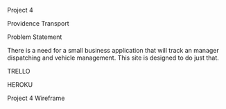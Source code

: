 Project 4

Providence Transport

Problem Statement

There is a need for a small business application that will track an manager dispatching and vehicle management. This site is designed to do just that.

TRELLO


HEROKU


Project 4 Wireframe



